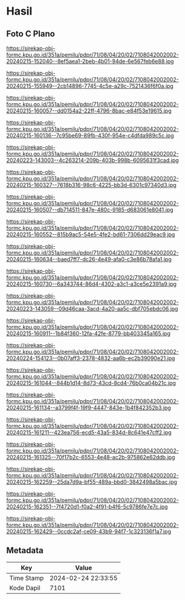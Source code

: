 # Hasil

## Foto C Plano

https://sirekap-obj-formc.kpu.go.id/351a/pemilu/pdpr/71/08/04/20/02/7108042002002-20240215-152040--8ef5aea1-2beb-4b01-94de-6e567feb6e88.jpg

https://sirekap-obj-formc.kpu.go.id/351a/pemilu/pdpr/71/08/04/20/02/7108042002002-20240215-155949--2cb14896-7745-4c5e-a29c-7521436f6f0a.jpg

https://sirekap-obj-formc.kpu.go.id/351a/pemilu/pdpr/71/08/04/20/02/7108042002002-20240215-160057--dd0154a2-22ff-4796-8bac-e84f53e19615.jpg

https://sirekap-obj-formc.kpu.go.id/351a/pemilu/pdpr/71/08/04/20/02/7108042002002-20240215-160136--7c95be69-89fb-430f-954e-c4dfda989c5c.jpg

https://sirekap-obj-formc.kpu.go.id/351a/pemilu/pdpr/71/08/04/20/02/7108042002002-20240223-143003--4c263214-209b-403b-998b-6095631f3cad.jpg

https://sirekap-obj-formc.kpu.go.id/351a/pemilu/pdpr/71/08/04/20/02/7108042002002-20240215-160327--7618b316-98c6-4225-bb3d-6301c97340d3.jpg

https://sirekap-obj-formc.kpu.go.id/351a/pemilu/pdpr/71/08/04/20/02/7108042002002-20240215-160507--db714511-847e-480c-9185-d683061e8041.jpg

https://sirekap-obj-formc.kpu.go.id/351a/pemilu/pdpr/71/08/04/20/02/7108042002002-20240215-160552--815b9ac5-54e5-4fe2-bd61-7306dd29eac9.jpg

https://sirekap-obj-formc.kpu.go.id/351a/pemilu/pdpr/71/08/04/20/02/7108042002002-20240215-160634--baed7ff7-dc26-4e49-afa0-c3e86b78afa1.jpg

https://sirekap-obj-formc.kpu.go.id/351a/pemilu/pdpr/71/08/04/20/02/7108042002002-20240215-160730--6a343744-86d4-4302-a3c1-a3ce5e2391a9.jpg

https://sirekap-obj-formc.kpu.go.id/351a/pemilu/pdpr/71/08/04/20/02/7108042002002-20240223-143059--09d46caa-3acd-4a20-aa5c-dbf705ebdc06.jpg

https://sirekap-obj-formc.kpu.go.id/351a/pemilu/pdpr/71/08/04/20/02/7108042002002-20240215-160911--1b84f360-12fa-42fe-8779-bb403345a165.jpg

https://sirekap-obj-formc.kpu.go.id/351a/pemilu/pdpr/71/08/04/20/02/7108042002002-20240224-154123--0b07aff3-2378-4832-aa6b-ec2b39090e21.jpg

https://sirekap-obj-formc.kpu.go.id/351a/pemilu/pdpr/71/08/04/20/02/7108042002002-20240215-161044--844b1d14-8d73-43cd-8cd4-76b0ca04b21c.jpg

https://sirekap-obj-formc.kpu.go.id/351a/pemilu/pdpr/71/08/04/20/02/7108042002002-20240215-161134--a3799f4f-19f9-4447-843e-1b4f842352b3.jpg

https://sirekap-obj-formc.kpu.go.id/351a/pemilu/pdpr/71/08/04/20/02/7108042002002-20240215-161211--423ea756-ecd5-43a5-834d-8c641e47cff2.jpg

https://sirekap-obj-formc.kpu.go.id/351a/pemilu/pdpr/71/08/04/20/02/7108042002002-20240215-161325--70f17b2c-6553-4e48-ac2b-975862e62ddb.jpg

https://sirekap-obj-formc.kpu.go.id/351a/pemilu/pdpr/71/08/04/20/02/7108042002002-20240215-162259--25da7d9a-bf55-489a-bbd0-3842498a5bac.jpg

https://sirekap-obj-formc.kpu.go.id/351a/pemilu/pdpr/71/08/04/20/02/7108042002002-20240215-162351--7f4720d1-f0a2-4f91-b4f6-5c9786fe7e7c.jpg

https://sirekap-obj-formc.kpu.go.id/351a/pemilu/pdpr/71/08/04/20/02/7108042002002-20240215-162429--0ccdc2af-ce09-43b9-94f7-1c323136f1a7.jpg


## Metadata

| Key        | Value               |
| ---------- | ------------------- |
| Time Stamp | 2024-02-24 22:33:55 |
| Kode Dapil | 7101                |



